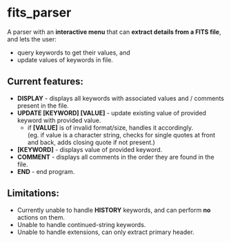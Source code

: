 # fits_parser

A parser with an **interactive menu** that can **extract details from a FITS file**, and lets the user:  
* query keywords to get their values, and  
* update values of keywords in file.

## Current features:

* **DISPLAY** - displays all keywords with associated values and / comments present in the file.  
* **UPDATE [KEYWORD] [VALUE]** - update existing value of provided keyword with provided value.  
    * if **[VALUE]** is of invalid format/size, handles it accordingly.  
    (eg. if value is a character string, checks for single quotes at front and back, adds closing quote if not present.)  
* **[KEYWORD]** - displays value of provided keyword.
* **COMMENT** - displays all comments in the order they are found in the file.
* **END** - end program.  

## Limitations:

* Currently unable to handle **HISTORY** keywords, and can perform **no** actions on them.
* Unable to handle continued-string keywords.
* Unable to handle extensions, can only extract primary header.
